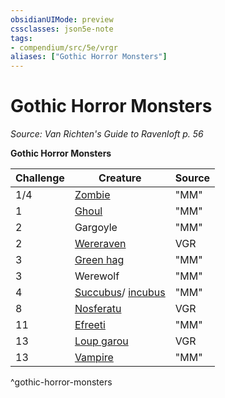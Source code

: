 ```yaml
---
obsidianUIMode: preview
cssclasses: json5e-note
tags:
- compendium/src/5e/vrgr
aliases: ["Gothic Horror Monsters"]
---
```

# Gothic Horror Monsters
*Source: Van Richten's Guide to Ravenloft p. 56* 

**Gothic Horror Monsters**

| Challenge | Creature | Source |
|-----------|----------|--------|
| 1/4 | [Zombie](compendium/bestiary/undead/zombie.md) | "MM" |
| 1 | [Ghoul](compendium/bestiary/undead/ghoul.md) | "MM" |
| 2 | Gargoyle | "MM" |
| 2 | [Wereraven](compendium/bestiary/humanoid/wereraven-vrgr.md) | VGR |
| 3 | [Green hag](compendium/bestiary/fey/green-hag.md) | "MM" |
| 3 | Werewolf | "MM" |
| 4 | [Succubus](compendium/bestiary/fiend/succubus.md)/ [incubus](compendium/bestiary/fiend/incubus.md) | "MM" |
| 8 | [Nosferatu](compendium/bestiary/undead/nosferatu-vrgr.md) | VGR |
| 11 | [Efreeti](compendium/bestiary/elemental/efreeti.md) | "MM" |
| 13 | [Loup garou](compendium/bestiary/monstrosity/loup-garou-vrgr.md) | VGR |
| 13 | [Vampire](compendium/bestiary/undead/vampire.md) | "MM" |
^gothic-horror-monsters